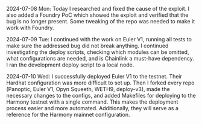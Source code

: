 2024-07-08 Mon: Today I researched and fixed the cause of the exploit. I also added a Foundry PoC which showed the exploit and verified that the bug is no longer present. Some tweaking of the repo was needed to make it work with Foundry.

2024-07-09 Tue: I continued with the work on Euler V1, running all tests to make sure the addressed bug did not break anything. I continued investigating the deploy scripts, checking which modules can be omitted, what configurations are needed, and is Chainlink a must-have dependency. I ran the development deploy script to a local node.

2024-07-10 Wed: I successfully deployed Euler V1 to the testnet. Their Hardhat configuration was more difficult to set up. Then I forked every repo (Panoptic, Euler V1, Opyn Squeeth, WETH9, deploy-v3), made the necessary changes to the configs, and added Makefiles for deploying to the Harmony testnet with a single command. This makes the deployment process easier and more automated. Additionally, they will serve as a reference for the Harmony mainnet configuration.